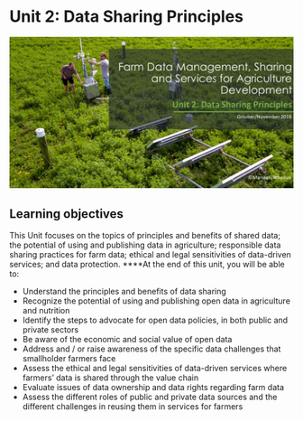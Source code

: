 # Unit 2: Data Sharing Principles

![](../.gitbook/assets/picture-1%20%281%29.png)

## **Learning objectives**

This Unit focuses on the topics of principles and benefits of shared data; the potential of using and publishing data in agriculture; responsible data sharing practices for farm data; ethical and legal sensitivities of data-driven services; and data protection. ****At the end of this unit, you will be able to:

* Understand the principles and benefits of data sharing 
* Recognize the potential of using and publishing open data in agriculture and nutrition 
* Identify the steps to advocate for open data policies, in both public and private sectors 
* Be aware of the economic and social value of open data 
* Address and / or raise awareness of the specific data challenges that smallholder farmers face 
* Assess the ethical and legal sensitivities of data-driven services where farmers’ data is shared through the value chain 
* Evaluate issues of data ownership and data rights regarding farm data 
* Assess the different roles of public and private data sources and the different challenges in reusing them in services for farmers

